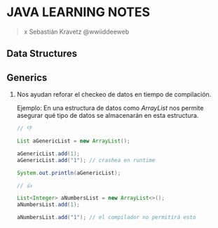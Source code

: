 # JAVA LEARNING NOTES

> x Sebastián Kravetz @wwiiddeeweb

## Data Structures

## Generics

1. Nos ayudan reforar el checkeo de datos en tiempo de compilación.

   Ejemplo: En una estructura de datos como _ArrayList_ nos permite asegurar qué tipo de datos
   se almacenarán en esta estructura.

    ```java
    // 👎
   
    List aGenericList = new ArrayList();

    aGenericList.add(1);
    aGenericList.add("1"); // crashea en runtime

    System.out.println(aGenericList);
   
   // 👍
   
   List<Integer> aNumbersList = new ArrayList<>();
    aNumbersList.add(1);
   
    aNumbersList.add("1"); // el compilador no permitirá esto
   
    

```
